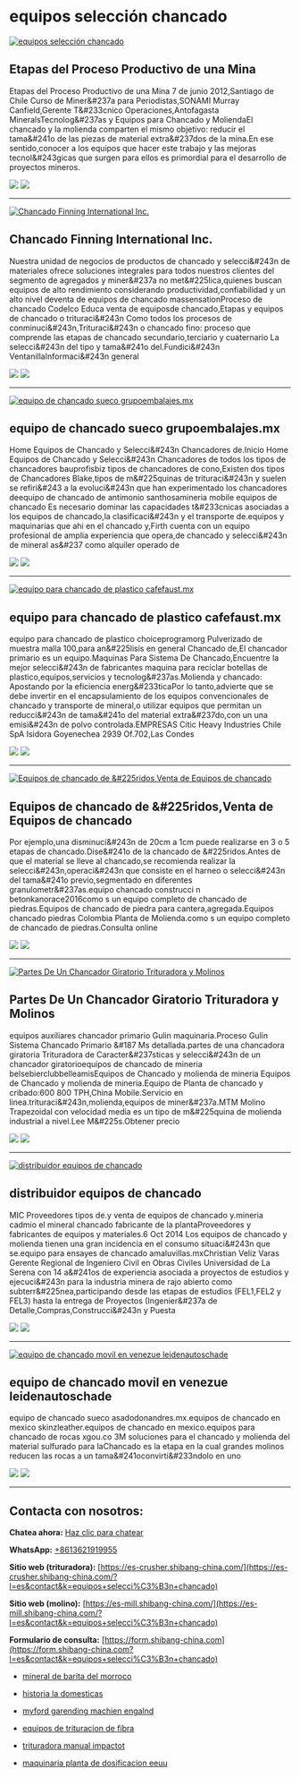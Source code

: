 # equipos selección chancado

<a href="https://swt.shibang-china.com/?l=es&img&k=equipos+selecci%C3%B3n+chancado" target="_blank">![equipos selección chancado](http://static.shibang-china.com/all-800x300/1357.jpg)</a>

## Etapas del Proceso Productivo de una Mina
Etapas del Proceso Productivo de una Mina 7 de junio 2012,Santiago de Chile Curso de Miner&#237a para Periodistas,SONAMI Murray Canfield,Gerente T&#233cnico Operaciones,Antofagasta MineralsTecnolog&#237as y Equipos para Chancado y MoliendaEl chancado y la molienda comparten el mismo objetivo: reducir el tama&#241o de las piezas de material extra&#237dos de la mina.En ese sentido,conocer a los equipos que hacer este trabajo y las mejoras tecnol&#243gicas que surgen para ellos es primordial para el desarrollo de proyectos mineros.


<a href="https://whatsapp.shibangsoft.com/WhatsApp.php" target="_blank" title="WhatsApp">![](http://static.shibang-china.com/icon/whatsapp.png)</a> <a href="https://swt.shibang-china.com/?l=es&icon&k=equipos+selecci%C3%B3n+chancado" target="_blank">![](http://static.shibang-china.com/icon/chat-es.png)</a>

---

<a href="https://swt.shibang-china.com/?l=es&img&k=equipos+selecci%C3%B3n+chancado" target="_blank">![Chancado Finning International Inc.](http://static.shibang-china.com/all-800x300/536.jpg)</a>

## Chancado Finning International Inc.
Nuestra unidad de negocios de productos de chancado y selecci&#243n de materiales ofrece soluciones integrales para todos nuestros clientes del segmento de agregados y miner&#237a no met&#225lica,quienes buscan equipos de alto rendimiento considerando productividad,confiabilidad y un alto nivel deventa de equipos de chancado massensationProceso de chancado Codelco Educa venta de equiposde chancado,Etapas y equipos de chancado o trituraci&#243n Como todos los procesos de conminuci&#243n,Trituraci&#243n o chancado fino: proceso que comprende las etapas de chancado secundario,terciario y cuaternario La selecci&#243n del tipo y tama&#241o del.Fundici&#243n VentanillaInformaci&#243n general


<a href="https://whatsapp.shibangsoft.com/WhatsApp.php" target="_blank" title="WhatsApp">![](http://static.shibang-china.com/icon/whatsapp.png)</a> <a href="https://swt.shibang-china.com/?l=es&icon&k=equipos+selecci%C3%B3n+chancado" target="_blank">![](http://static.shibang-china.com/icon/chat-es.png)</a>

---

<a href="https://swt.shibang-china.com/?l=es&img&k=equipos+selecci%C3%B3n+chancado" target="_blank">![equipo de chancado sueco grupoembalajes.mx](http://static.shibang-china.com/all-800x300/1440.jpg)</a>

## equipo de chancado sueco grupoembalajes.mx
Home Equipos de Chancado y Selecci&#243n Chancadores de.Inicio Home Equipos de Chancado y Selecci&#243n Chancadores de todos los tipos de chancadores bauprofisbiz tipos de chancadores de cono,Existen dos tipos de Chancadores Blake,tipos de m&#225quinas de trituraci&#243n y suelen se refiri&#243 a la evoluci&#243n que han experimentado los chancadores deequipo de chancado de antimonio santhosamineria mobile equipos de chancado Es necesario dominar las capacidades t&#233cnicas asociadas a los equipos de chancado,la clasificaci&#243n y el transporte de.equipos y maquinarias que ahi en el chancado y,Firth cuenta con un equipo profesional de amplia experiencia que opera,de chancado y selecci&#243n de mineral as&#237 como alquiler operado de


<a href="https://whatsapp.shibangsoft.com/WhatsApp.php" target="_blank" title="WhatsApp">![](http://static.shibang-china.com/icon/whatsapp.png)</a> <a href="https://swt.shibang-china.com/?l=es&icon&k=equipos+selecci%C3%B3n+chancado" target="_blank">![](http://static.shibang-china.com/icon/chat-es.png)</a>

---

<a href="https://swt.shibang-china.com/?l=es&img&k=equipos+selecci%C3%B3n+chancado" target="_blank">![equipo para chancado de plastico cafefaust.mx](http://static.shibang-china.com/all-800x300/1164.jpg)</a>

## equipo para chancado de plastico cafefaust.mx
equipo para chancado de plastico choiceprogramorg Pulverizado de muestra malla 100,para an&#225lisis en general Chancado de,El chancador primario es un equipo.Maquinas Para Sistema De Chancado,Encuentre la mejor selecci&#243n de fabricantes maquina para reciclar botellas de plastico,equipos,servicios y tecnolog&#237as.Molienda y chancado: Apostando por la eficiencia energ&#233ticaPor lo tanto,advierte que se debe invertir en el encapsulamiento de los equipos convencionales de chancado y transporte de mineral,o utilizar equipos que permitan un reducci&#243n de tama&#241o del material extra&#237do,con un una emisi&#243n de polvo controlada.EMPRESAS Citic Heavy Industries Chile SpA Isidora Goyenechea 2939 Of.702,Las Condes


<a href="https://whatsapp.shibangsoft.com/WhatsApp.php" target="_blank" title="WhatsApp">![](http://static.shibang-china.com/icon/whatsapp.png)</a> <a href="https://swt.shibang-china.com/?l=es&icon&k=equipos+selecci%C3%B3n+chancado" target="_blank">![](http://static.shibang-china.com/icon/chat-es.png)</a>

---

<a href="https://swt.shibang-china.com/?l=es&img&k=equipos+selecci%C3%B3n+chancado" target="_blank">![Equipos de chancado de &#225ridos,Venta de Equipos de chancado](http://static.shibang-china.com/all-800x300/474.jpg)</a>

## Equipos de chancado de &#225ridos,Venta de Equipos de chancado
Por ejemplo,una disminuci&#243n de 20cm a 1cm puede realizarse en 3 o 5 etapas de chancado.Dise&#241o de la chancado de &#225ridos.Antes de que el material se lleve al chancado,se recomienda realizar la selecci&#243n,operaci&#243n que consiste en el harneo o selecci&#243n del tama&#241o previo,segmentado en diferentes granulometr&#237as.equipo chancado construcci n betonkanorace2016como s un equipo completo de chancado de piedras.Equipos de chancado de piedra para cantera,agregada.Equipos chancado piedras Colombia Planta de Molienda.como s un equipo completo de chancado de piedras.Consulta online


<a href="https://whatsapp.shibangsoft.com/WhatsApp.php" target="_blank" title="WhatsApp">![](http://static.shibang-china.com/icon/whatsapp.png)</a> <a href="https://swt.shibang-china.com/?l=es&icon&k=equipos+selecci%C3%B3n+chancado" target="_blank">![](http://static.shibang-china.com/icon/chat-es.png)</a>

---

<a href="https://swt.shibang-china.com/?l=es&img&k=equipos+selecci%C3%B3n+chancado" target="_blank">![Partes De Un Chancador Giratorio Trituradora y Molinos](http://static.shibang-china.com/all-800x300/433.jpg)</a>

## Partes De Un Chancador Giratorio Trituradora y Molinos
equipos auxiliares chancador primario Gulin maquinaria.Proceso Gulin Sistema Chancado Primario &#187 Ms detallada.partes de una chancadora giratoria Trituradora de Caracter&#237sticas y selecci&#243n de un chancador giratorioequipos de chancado de mineria belsebierclubbelleamisEquipos de Chancado y molienda de mineria Equipos de Chancado y molienda de mineria.Equipo de Planta de chancado y cribado:600 800 TPH,China Mobile.Servicio en linea.trituraci&#243n,molienda,equipos de miner&#237a.MTM Molino Trapezoidal con velocidad media es un tipo de m&#225quina de molienda industrial a nivel.Lee M&#225s.Obtener precio


<a href="https://whatsapp.shibangsoft.com/WhatsApp.php" target="_blank" title="WhatsApp">![](http://static.shibang-china.com/icon/whatsapp.png)</a> <a href="https://swt.shibang-china.com/?l=es&icon&k=equipos+selecci%C3%B3n+chancado" target="_blank">![](http://static.shibang-china.com/icon/chat-es.png)</a>

---

<a href="https://swt.shibang-china.com/?l=es&img&k=equipos+selecci%C3%B3n+chancado" target="_blank">![distribuidor equipos de chancado](http://static.shibang-china.com/all-800x300/321.jpg)</a>

## distribuidor equipos de chancado
MIC Proveedores tipos de.y venta de equipos de chancado y.mineria cadmio el mineral chancado fabricante de la plantaProveedores y fabricantes de equipos y materiales.6 Oct 2014 Los equipos de chancado y molienda tienen una gran incidencia en el consumo situaci&#243n que se.equipo para ensayes de chancado amaluvillas.mxChristian Veliz Varas Gerente Regional de Ingeniero Civil en Obras Civiles Universidad de La Serena con 14 a&#241os de experiencia asociada a proyectos de estudios y ejecuci&#243n para la industria minera de rajo abierto como subterr&#225nea,participando desde las etapas de estudios (FEL1,FEL2 y FEL3) hasta la entrega de Proyectos (Ingenier&#237a de Detalle,Compras,Construcci&#243n y Puesta


<a href="https://whatsapp.shibangsoft.com/WhatsApp.php" target="_blank" title="WhatsApp">![](http://static.shibang-china.com/icon/whatsapp.png)</a> <a href="https://swt.shibang-china.com/?l=es&icon&k=equipos+selecci%C3%B3n+chancado" target="_blank">![](http://static.shibang-china.com/icon/chat-es.png)</a>

---

<a href="https://swt.shibang-china.com/?l=es&img&k=equipos+selecci%C3%B3n+chancado" target="_blank">![equipo de chancado movil en venezue leidenautoschade](http://static.shibang-china.com/all-800x300/1094.jpg)</a>

## equipo de chancado movil en venezue leidenautoschade
equipo de chancado sueco asadodonandres.mx.equipos de chancado en mexico skinzleather.equipos de chancado en mexico.equipos para chancado de rocas xgou.co 3M soluciones para el chancado y molienda del material sulfurado para laChancado es la etapa en la cual grandes molinos reducen las rocas a un tama&#241oconvirti&#233ndolo en uno

<a href="https://whatsapp.shibangsoft.com/WhatsApp.php" target="_blank" title="WhatsApp">![](http://static.shibang-china.com/icon/whatsapp.png)</a> <a href="https://swt.shibang-china.com/?l=es&icon&k=equipos+selecci%C3%B3n+chancado" target="_blank">![](http://static.shibang-china.com/icon/chat-es.png)</a>

---
## Contacta con nosotros:

**Chatea ahora:** [Haz clic para chatear](https://swt.shibang-china.com?l=es&contact&k=equipos+selecci%C3%B3n+chancado)

**WhatsApp:**  [+8613621919955](https://whatsapp.shibangsoft.com/WhatsApp.php)

**Sitio web (trituradora):** [https://es-crusher.shibang-china.com/](https://es-crusher.shibang-china.com/?l=es&contact&k=equipos+selecci%C3%B3n+chancado)

**Sitio web (molino):** [https://es-mill.shibang-china.com/](https://es-mill.shibang-china.com/?l=es&contact&k=equipos+selecci%C3%B3n+chancado)

**Formulario de consulta:** [https://form.shibang-china.com](https://form.shibang-china.com?l=es&contact&k=equipos+selecci%C3%B3n+chancado)

* [mineral de barita del morroco](../75/mineral%20de%20barita%20del%20morroco.md)

* [historia la domesticas](../70/historia%20la%20domesticas.md)

* [myford garending machien engalnd](../70/myford%20garending%20machien%20engalnd.md)

* [equipos de trituracion de fibra](../72/equipos%20de%20trituracion%20de%20fibra.md)

* [trituradora manual impactot](../80/trituradora%20manual%20impactot.md)

* [maquinaria planta de dosificacion eeuu](../75/maquinaria%20planta%20de%20dosificacion%20eeuu.md)